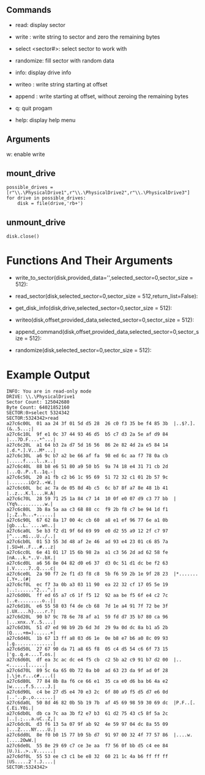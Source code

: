Commands
--------
* read: display sector

* write <string>: write string to sector and zero the remaining bytes

* select <sector#>: select sector to work with

* randomize: fill sector with random data

* info: display drive info

* writeo <hex offset> <string>: write string starting at offset

* append <hexoffset> <string>: write starting at offset, without zeroing the remaining bytes

* q: quit progam

* help: display help menu

Arguments
--------
w: enable write

mount_drive
-----------

```
possible_drives = [r"\\.\PhysicalDrive1",r"\\.\PhysicalDrive2",r"\\.\PhysicalDrive3"]
for drive in possible_drives:
    disk = file(drive,'rb+')
```

unmount_drive
-------------

```
disk.close()
```

# Functions And Their Arguments

* write_to_sector(disk,provided_data='',selected_sector=0,sector_size = 512):

* read_sector(disk,selected_sector=0,sector_size = 512,return_list=False):

* get_disk_info(disk,drive,selected_sector=0,sector_size = 512):

* writeo(disk,offset,provided_data,selected_sector=0,sector_size = 512): 

* append_command(disk,offset,provided_data,selected_sector=0,sector_size = 512):

* randomize(disk,selected_sector=0,sector_size = 512):

# Example Output

```
INFO: You are in read-only mode
DRIVE: \\.\PhysicalDrive1
Sector Count: 125042680
Byte Count: 64021852160
SECTOR:0>select 5324342
SECTOR:5324342>read
a27c6c00L  01 aa 24 3f 01 5d d5 28  26 c0 f3 35 be f4 85 3b  |..$?.].(&..5...;|
a27c6c10L  9f e1 0c 37 44 93 46 d5  b5 c7 d3 2a 5e af d9 84  |...7D.F....*^...|
a27c6c20L  a1 64 b3 2a d7 5d 16 56  86 2e 82 4d 2a e5 84 14  |.d.*.].V...M*...|
a27c6c30L  a6 9c b7 a2 be 66 af fa  98 ed 6c aa f7 78 0a cb  |.....f....l..x..|
a27c6c40L  88 b8 e6 51 80 a9 50 b5  9a 74 18 e4 31 71 cb 2d  |...Q..P..t..1q.-|
a27c6c50L  20 a1 fb c2 b6 1c 95 69  51 72 32 c1 01 2b 57 9c  |.......iQr2..+W.|
a27c6c60L  bc ac 7a de 05 8d 4b c5  6c b7 8f a7 8e 48 1b 41  |..z...K.l....H.A|
a27c6c70L  28 59 71 25 1a 84 c7 14  10 0f e0 07 d9 c3 77 bb  |(Yq%..........w.|
a27c6c80L  3b 8a 5a aa c3 68 88 cc  f9 2b f8 c7 be 94 1d f1  |;.Z..h...+......|
a27c6c90L  67 62 8a 17 00 4c cb 60  a8 e1 ef 96 77 6e a1 0b  |gb...L.`....wn..|
a27c6ca0L  5e b3 f2 d1 9f 6d 69 99  e0 d2 55 a9 12 2f c7 97  |^....mi...U../..|
a27c6cb0L  01 53 55 3d 48 af 2e 46  ad 93 e4 23 01 c6 85 7a  |.SU=H..F...#...z|
a27c6cc0L  6e 41 01 17 15 6b 98 2a  a1 c3 56 2d ad 62 58 fe  |nA...k.*..V-.bX.|
a27c6cd0L  a6 56 8e 04 82 d0 e6 37  d3 0c 51 d1 dc be f2 63  |.V.....7..Q....c|
a27c6ce0L  2a 90 f7 2e f1 d3 f8 c8  5b f6 59 2b 1e 9f 28 23  |*.......[.Y+..(#|
a27c6cf0L  ec f7 3a 0b a3 03 11 90  ea 22 32 cf 17 05 5e 19  |..:......"2...^.|
a27c6d00L  ff ed 65 a7 c6 1f f5 12  92 aa be f5 6f e4 c2 7c  |..e.........o..||
a27c6d10L  e6 55 58 03 f4 de cb 68  7d 1e a4 91 7f 72 be 3f  |.UX....h}....r.?|
a27c6d20L  90 b7 9c 78 6e 78 af a1  59 fd d7 35 b7 80 ca 96  |...xnx..Y..5....|
a27c6d30L  51 d7 ed 98 b9 2b 6d 3d  29 9a 0d dc 8a b1 a5 2b  |Q....+m=)......+|
a27c6d40L  1b 67 13 ff a8 03 d6 1e  0e b8 e7 b6 a0 8c 09 93  |.g..............|
a27c6d50L  27 67 90 da 71 a8 65 f8  05 c4 d5 54 c6 6f 73 15  |'g..q.e....T.os.|
a27c6d60L  df ea 3c ac dc e4 f5 cb  c2 5b a2 c9 91 b7 d2 00  |..<......[......|
a27c6d70L  89 5c 6a 65 0b 72 0a b0  ad 63 23 da 9f ad 0f 28  |.\je.r...c#....(|
a27c6d80L  77 84 8b 8a f6 ce 66 e1  35 ca e0 d6 ba b6 4a e2  |w.....f.5.....J.|
a27c6d90L  c4 be 27 d5 e4 70 e3 2c  6f 80 a9 f5 d5 d7 e6 0d  |..'..p.,o.......|
a27c6da0L  50 8d 46 82 0b 5b 19 7b  af 45 69 98 59 30 69 dc  |P.F..[.{.Ei.Y0i.|
a27c6db0L  db ca 7c aa 3b f2 e7 b3  61 d2 75 43 c5 8f 5a 2c  |..|.;...a.uC..Z,|
a27c6dc0L  d3 f6 13 5a 07 9f ab 92  4e 59 97 04 dc 8a 55 09  |...Z....NY....U.|
a27c6dd0L  8e f0 b0 15 77 b9 5b d7  91 97 00 32 4f 77 57 86  |....w.[....2OwW.|
a27c6de0L  55 8e 29 69 c7 ce 3e aa  f7 56 0f bb d5 c4 ee 84  |U.)i..>..V......|
a27c6df0L  55 53 ee c3 c1 be e8 32  60 21 1c 4a b6 ff ff ff  |US.....2`!.J....|
SECTOR:5324342>
```
